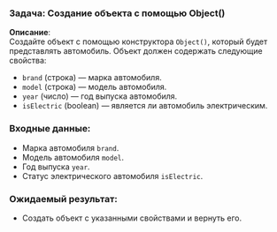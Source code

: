 ### Задача: Создание объекта с помощью Object()

**Описание**:  
Создайте объект с помощью конструктора `Object()`, который будет представлять автомобиль. Объект должен содержать следующие свойства:
- `brand` (строка) — марка автомобиля.
- `model` (строка) — модель автомобиля.
- `year` (число) — год выпуска автомобиля.
- `isElectric` (boolean) — является ли автомобиль электрическим.

### Входные данные:
- Марка автомобиля `brand`.
- Модель автомобиля `model`.
- Год выпуска `year`.
- Статус электрического автомобиля `isElectric`.

### Ожидаемый результат:
- Создать объект с указанными свойствами и вернуть его.



